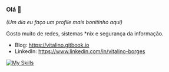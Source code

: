 ### Olá 👋

_(Um dia eu faço um profile mais bonitinho aqui)_

Gosto muito de redes, sistemas *nix e segurança da informação.

* Blog: https://vitalino.gitbook.io
* LinkedIn: https://www.linkedin.com/in/vitalino-borges

[![My Skills](https://skillicons.dev/icons?i=bsd,linux,aws,gcp,bash,c,gitlab,docker,kubernetes)]([https://skillicons.dev](https://www.linkedin.com/in/vitalino-borges/))

